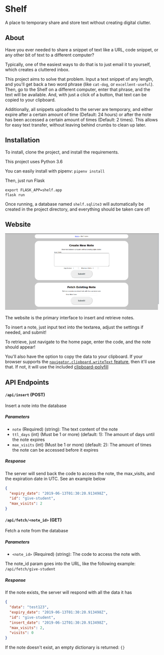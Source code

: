 # Shelf
A place to temporary share and store text without creating digital clutter.

## About
Have you ever needed to share a snippet of text like a URL, code snippet, or any other bit of text to a different computer?

Typically, one of the easiest ways to do that is to just email it to yourself, which creates a cluttered inbox.

This project aims to solve that problem. Input a text snippet of any length, and you'll get back a two word phrase (like `cat-dog`, or `excellent-useful`). Then, go to the Shelf on a different computer, enter that phrase, and the text will be available. And, with just a click of a button, that text can be copied to your clipboard.

Additionally, all snippets uploaded to the server are temporary, and either expire after a certain amount of time (Default: 24 hours) or after the note has been accessed a certain amount of times (Default: 2 times). This allows for easy text transfer, without leaving behind crumbs to clean up later.

## Installation

To install, clone the project, and install the requirements.

This project uses Python 3.6

You can easily install with pipenv: `pipenv install`

Then, just run Flask
```
export FLASK_APP=shelf.app
flask run
```

Once running, a database named `shelf.sqlite3` will automatically be created in the project directory, and everything should be taken care of!

## Website

![Homepage screenshot](screenshots/homepage.png)

The website is the primary interface to insert and retrieve notes.

To insert a note, just input text into the textarea, adjust the settings if needed, and submit!

To retrieve, just navigate to the home page, enter the code, and the note should appear!

You'll also have the option to copy the data to your clipboard. If your browser supports the [`navigator.clipboard.writeText` feature](https://developer.mozilla.org/en-US/docs/Web/API/Clipboard/writeText#Browser_compatibility), then it'll use that. If not, it will use the included [clipboard-polyfill](https://github.com/lgarron/clipboard-polyfill)

## API Endpoints

#### `/api/insert` (POST)
Insert a note into the database
##### Parameters
* `note` (Required) (string): The text content of the note
* `ttl_days` (int) (Must be 1 or more) (default: 1): The amount of days until the note expires
* `max_visits` (int) (Must be 1 or more) (default: 2): The amount of times the note can be accessed before it expires

##### Response
The server will send back the code to access the note, the max_visits, and the expiration date in UTC. See an example below

```json
{
  "expiry_date": "2019-06-13T01:30:20.913498Z",
  "id": "give-student",
  "max_visits": 2
}
```

#### `/api/fetch/<note_id>` (GET)
Fetch a note from the database
##### Parameters
* `<note_id>` (Required) (string): The code to access the note with. 

The note_id param goes into the URL, like the following example: `/api/fetch/give-student`

##### Response
If the note exists, the server will respond with all the data it has
```json
{
  "data": "test123",
  "expiry_date": "2019-06-13T01:30:20.913498Z",
  "id": "give-student",
  "insert_date": "2019-06-12T01:30:20.913498Z",
  "max_visits": 2,
  "visits": 0
}
```

If the note doesn't exist, an empty dictionary is returned: `{}`
